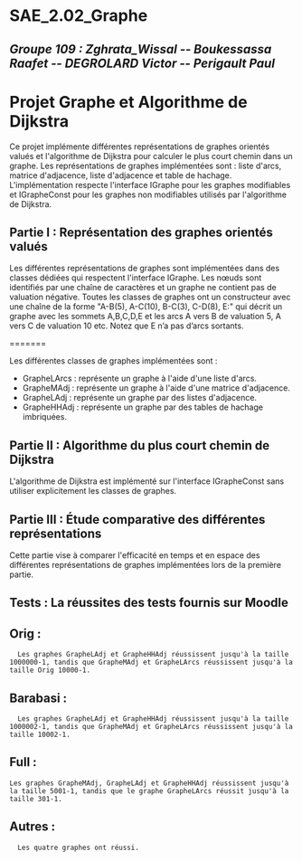 # SAE_2.02_Graphe

## *Groupe 109 : Zghrata_Wissal -- Boukessassa Raafet -- DEGROLARD Victor -- Perigault Paul*                          

Projet Graphe et Algorithme de Dijkstra
=======================================

Ce projet implémente différentes représentations de graphes orientés valués et l'algorithme de Dijkstra pour calculer le plus court chemin dans un graphe. Les représentations de graphes implémentées sont : liste d'arcs, matrice d'adjacence, liste d'adjacence et table de hachage. L'implémentation respecte l'interface IGraphe pour les graphes modifiables et IGrapheConst pour les graphes non modifiables utilisés par l'algorithme de Dijkstra.

Partie I : Représentation des graphes orientés valués
-----------------------------------------------------

Les différentes représentations de graphes sont implémentées dans des classes dédiées qui respectent l'interface IGraphe. Les nœuds sont identifiés par une chaîne de caractères et un graphe ne contient pas de valuation négative. Toutes les classes de graphes ont un constructeur avec une chaîne de la forme "A-B(5), A-C(10), B-C(3), C-D(8), E:" qui décrit un graphe avec les sommets A,B,C,D,E et les arcs A vers B de valuation 5, A vers C de valuation 10 etc. Notez que E n’a pas d’arcs sortants.



=======

Les différentes classes de graphes implémentées sont :

*   GrapheLArcs : représente un graphe à l'aide d'une liste d'arcs.
*   GrapheMAdj : représente un graphe à l'aide d'une matrice d'adjacence.
*   GrapheLAdj : représente un graphe par des listes d'adjacence.
*   GrapheHHAdj : représente un graphe par des tables de hachage imbriquées.

Partie II : Algorithme du plus court chemin de Dijkstra
-------------------------------------------------------

L'algorithme de Dijkstra est implémenté sur l'interface IGrapheConst sans utiliser explicitement les classes de graphes.

Partie III : Étude comparative des différentes représentations
------------------------------------------------------------

Cette partie vise à comparer l'efficacité en temps et en espace des différentes représentations de graphes implémentées lors de la première partie.


Tests : La réussites des tests fournis sur Moodle
--------------------------------------------------
Orig : 
-------
      Les graphes GrapheLAdj et GrapheHHAdj réussissent jusqu'à la taille 1000000-1, tandis que GrapheMAdj et GrapheLArcs réussissent jusqu'à la taille Orig 10000-1.
     
Barabasi :
-------
      Les graphes GrapheLAdj et GrapheHHAdj réussissent jusqu'à la taille 1000002-1, tandis que GrapheMAdj et GrapheLArcs réussissent jusqu'à la taille 10002-1.
     
Full :
-------
    Les graphes GrapheMAdj, GrapheLAdj et GrapheHHAdj réussissent jusqu'à la taille 5001-1, tandis que le graphe GrapheLArcs réussit jusqu'à la taille 301-1.
    
Autres :
-------
      Les quatre graphes ont réussi.


